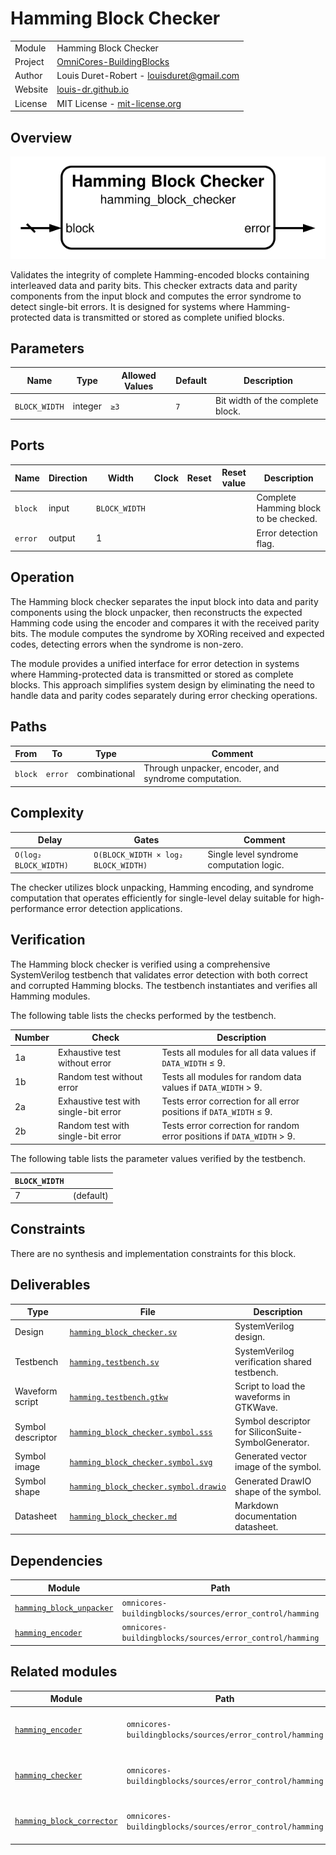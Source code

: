 # Hamming Block Checker

|         |                                                                                  |
| ------- | -------------------------------------------------------------------------------- |
| Module  | Hamming Block Checker                                                            |
| Project | [OmniCores-BuildingBlocks](https://github.com/Louis-DR/OmniCores-BuildingBlocks) |
| Author  | Louis Duret-Robert - [louisduret@gmail.com](mailto:louisduret@gmail.com)         |
| Website | [louis-dr.github.io](https://louis-dr.github.io)                                 |
| License | MIT License - [mit-license.org](https://mit-license.org)                         |

## Overview

![hamming_block_checker](hamming_block_checker.symbol.svg)

Validates the integrity of complete Hamming-encoded blocks containing interleaved data and parity bits. This checker extracts data and parity components from the input block and computes the error syndrome to detect single-bit errors. It is designed for systems where Hamming-protected data is transmitted or stored as complete unified blocks.

## Parameters

| Name          | Type    | Allowed Values | Default | Description                      |
| ------------- | ------- | -------------- | ------- | -------------------------------- |
| `BLOCK_WIDTH` | integer | `≥3`           | `7`     | Bit width of the complete block. |

## Ports

| Name    | Direction | Width         | Clock | Reset | Reset value | Description                           |
| ------- | --------- | ------------- | ----- | ----- | ----------- | ------------------------------------- |
| `block` | input     | `BLOCK_WIDTH` |       |       |             | Complete Hamming block to be checked. |
| `error` | output    | 1             |       |       |             | Error detection flag.                 |

## Operation

The Hamming block checker separates the input block into data and parity components using the block unpacker, then reconstructs the expected Hamming code using the encoder and compares it with the received parity bits. The module computes the syndrome by XORing received and expected codes, detecting errors when the syndrome is non-zero.

The module provides a unified interface for error detection in systems where Hamming-protected data is transmitted or stored as complete blocks. This approach simplifies system design by eliminating the need to handle data and parity codes separately during error checking operations.

## Paths

| From    | To      | Type          | Comment                                              |
| ------- | ------- | ------------- | ---------------------------------------------------- |
| `block` | `error` | combinational | Through unpacker, encoder, and syndrome computation. |

## Complexity

| Delay                 | Gates                               | Comment                                  |
| --------------------- | ----------------------------------- | ---------------------------------------- |
| `O(log₂ BLOCK_WIDTH)` | `O(BLOCK_WIDTH × log₂ BLOCK_WIDTH)` | Single level syndrome computation logic. |

The checker utilizes block unpacking, Hamming encoding, and syndrome computation that operates efficiently for single-level delay suitable for high-performance error detection applications.

## Verification

The Hamming block checker is verified using a comprehensive SystemVerilog testbench that validates error detection with both correct and corrupted Hamming blocks. The testbench instantiates and verifies all Hamming modules.

The following table lists the checks performed by the testbench.

| Number | Check                                 | Description                                                            |
| ------ | ------------------------------------- | ---------------------------------------------------------------------- |
| 1a     | Exhaustive test without error         | Tests all modules for all data values if `DATA_WIDTH` ≤ 9.             |
| 1b     | Random test without error             | Tests all modules for random data values if `DATA_WIDTH` > 9.          |
| 2a     | Exhaustive test with single-bit error | Tests error correction for all error positions if `DATA_WIDTH` ≤ 9.    |
| 2b     | Random test with single-bit error     | Tests error correction for random error positions if `DATA_WIDTH` > 9. |

The following table lists the parameter values verified by the testbench.

| `BLOCK_WIDTH` |           |
| ------------- | --------- |
| 7             | (default) |

## Constraints

There are no synthesis and implementation constraints for this block.

## Deliverables

| Type              | File                                                                         | Description                                         |
| ----------------- | ---------------------------------------------------------------------------- | --------------------------------------------------- |
| Design            | [`hamming_block_checker.sv`](hamming_block_checker.sv)                       | SystemVerilog design.                               |
| Testbench         | [`hamming.testbench.sv`](hamming.testbench.sv)                               | SystemVerilog verification shared testbench.        |
| Waveform script   | [`hamming.testbench.gtkw`](hamming.testbench.gtkw)                           | Script to load the waveforms in GTKWave.            |
| Symbol descriptor | [`hamming_block_checker.symbol.sss`](hamming_block_checker.symbol.sss)       | Symbol descriptor for SiliconSuite-SymbolGenerator. |
| Symbol image      | [`hamming_block_checker.symbol.svg`](hamming_block_checker.symbol.svg)       | Generated vector image of the symbol.               |
| Symbol shape      | [`hamming_block_checker.symbol.drawio`](hamming_block_checker.symbol.drawio) | Generated DrawIO shape of the symbol.               |
| Datasheet         | [`hamming_block_checker.md`](hamming_block_checker.md)                       | Markdown documentation datasheet.                   |

## Dependencies

| Module                                                | Path                                                     | Comment |
| ----------------------------------------------------- | -------------------------------------------------------- | ------- |
| [`hamming_block_unpacker`](hamming_block_unpacker.md) | `omnicores-buildingblocks/sources/error_control/hamming` |         |
| [`hamming_encoder`](hamming_encoder.md)               | `omnicores-buildingblocks/sources/error_control/hamming` |         |

## Related modules

| Module                                                  | Path                                                     | Comment                                   |
| ------------------------------------------------------- | -------------------------------------------------------- | ----------------------------------------- |
| [`hamming_encoder`](hamming_encoder.md)                 | `omnicores-buildingblocks/sources/error_control/hamming` | Internal dependency for code generation.  |
| [`hamming_checker`](hamming_checker.md)                 | `omnicores-buildingblocks/sources/error_control/hamming` | Variant for separate data and code.       |
| [`hamming_block_corrector`](hamming_block_corrector.md) | `omnicores-buildingblocks/sources/error_control/hamming` | Variant with error correction capability. |
